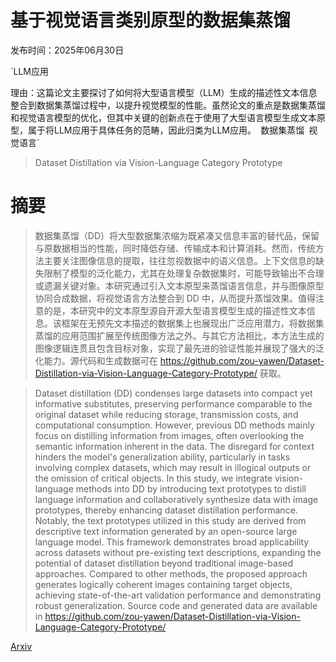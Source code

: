 # 基于视觉语言类别原型的数据集蒸馏

发布时间：2025年06月30日

`LLM应用

理由：这篇论文主要探讨了如何将大型语言模型（LLM）生成的描述性文本信息整合到数据集蒸馏过程中，以提升视觉模型的性能。虽然论文的重点是数据集蒸馏和视觉语言模型的优化，但其中关键的创新点在于使用了大型语言模型生成文本原型，属于将LLM应用于具体任务的范畴，因此归类为LLM应用。` `数据集蒸馏` `视觉语言`

> Dataset Distillation via Vision-Language Category Prototype

# 摘要

> 数据集蒸馏（DD）将大型数据集浓缩为既紧凑又信息丰富的替代品，保留与原数据相当的性能，同时降低存储、传输成本和计算消耗。然而，传统方法主要关注图像信息的提取，往往忽视数据中的语义信息。上下文信息的缺失限制了模型的泛化能力，尤其在处理复杂数据集时，可能导致输出不合理或遗漏关键对象。本研究通过引入文本原型来蒸馏语言信息，并与图像原型协同合成数据，将视觉语言方法整合到 DD 中，从而提升蒸馏效果。值得注意的是，本研究中的文本原型源自开源大型语言模型生成的描述性文本信息。该框架在无预先文本描述的数据集上也展现出广泛应用潜力，将数据集蒸馏的应用范围扩展至传统图像方法之外。与其它方法相比，本方法生成的图像逻辑连贯且包含目标对象，实现了最先进的验证性能并展现了强大的泛化能力。源代码和生成数据可在 https://github.com/zou-yawen/Dataset-Distillation-via-Vision-Language-Category-Prototype/ 获取。

> Dataset distillation (DD) condenses large datasets into compact yet informative substitutes, preserving performance comparable to the original dataset while reducing storage, transmission costs, and computational consumption. However, previous DD methods mainly focus on distilling information from images, often overlooking the semantic information inherent in the data. The disregard for context hinders the model's generalization ability, particularly in tasks involving complex datasets, which may result in illogical outputs or the omission of critical objects. In this study, we integrate vision-language methods into DD by introducing text prototypes to distill language information and collaboratively synthesize data with image prototypes, thereby enhancing dataset distillation performance. Notably, the text prototypes utilized in this study are derived from descriptive text information generated by an open-source large language model. This framework demonstrates broad applicability across datasets without pre-existing text descriptions, expanding the potential of dataset distillation beyond traditional image-based approaches. Compared to other methods, the proposed approach generates logically coherent images containing target objects, achieving state-of-the-art validation performance and demonstrating robust generalization. Source code and generated data are available in https://github.com/zou-yawen/Dataset-Distillation-via-Vision-Language-Category-Prototype/

[Arxiv](https://arxiv.org/abs/2506.23580)